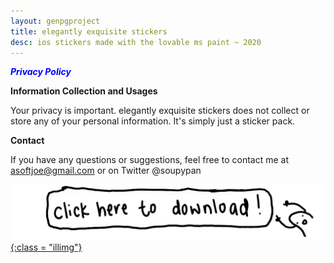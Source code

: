 ```yaml
---
layout: genpgproject
title: elegantly exquisite stickers
desc: ios stickers made with the lovable ms paint ~ 2020
---
```





<span style="color: blue"> <b> *Privacy Policy* </b> </span>



<b> Information Collection and Usages </b>

Your privacy is important.
elegantly exquisite stickers does not collect or store any of your personal information. It's simply just a sticker pack.



<b> Contact </b>

If you have any questions or suggestions, feel free to contact me at asoftjoe@gmail.com or on Twitter @soupypan








[![downloadimg](/assets/miscimages/eesdownload.png){:class = "illimg"}](https://apps.apple.com/us/app/elegantly-exquisite-stickers/id1523558259)
